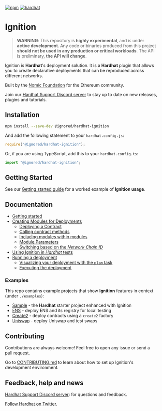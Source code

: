 [![npm](https://img.shields.io/npm/v/@ignored/hardhat-ignition.svg)](https://www.npmjs.com/package/@ignored/hardhat-ignition) [![hardhat](https://hardhat.org/buidler-plugin-badge.svg?1)](https://hardhat.org)

# Ignition

> **WARNING**: This repository is **highly experimental**, and is under **active development**. Any code or binaries produced from this project **should not be used in any production or critical workloads**. The API is preliminary, **the API will change**.

Ignition is **Hardhat**'s deployment solution. It is a **Hardhat** plugin that allows you to create declarative deployments that can be reproduced across different networks.

Built by the [Nomic Foundation](https://nomic.foundation/) for the Ethereum community.

Join our [Hardhat Support Discord server](https://hardhat.org/discord) to stay up to date on new releases, plugins and tutorials.

## Installation

```bash
npm install --save-dev @ignored/hardhat-ignition
```

And add the following statement to your `hardhat.config.js`:

```js
require("@ignored/hardhat-ignition");
```

Or, if you are using TypeScript, add this to your `hardhat.config.ts`:

```js
import "@ignored/hardhat-ignition";
```

## Getting Started

See our [Getting started guide](./docs/getting-started-guide.md) for a worked example of **Ignition usage**.

## Documentation

- [Getting started](./docs/getting-started-guide.md)
- [Creating Modules for Deployments](./docs/creating-modules-for-deployment.md)
  - [Deploying a Contract](./docs/creating-modules-for-deployment.md#deploying-a-contract)
  - [Calling contract methods](./docs/creating-modules-for-deployment.md#calling-contract-methods)
  - [Including modules within modules](./docs/creating-modules-for-deployment.md#including-modules-within-modules)
  - [Module Parameters](./docs/creating-modules-for-deployment.md#module-parameters)
  - [Switching based on the _Network Chain ID_](./docs/creating-modules-for-deployment.md#switching-based-on-the-network-chain-id)
- [Using Ignition in _Hardhat_ tests](./docs/using-ignition-in-hardhat-tests.md)
- [Running a deployment](./docs/running-a-deployment.md)
  - [Visualizing your deployment with the `plan` task](./docs/running-a-deployment.md#visualizing-your-deployment-with-the-plan-task)
  - [Executing the deployment](./docs/running-a-deployment.md#executing-the-deployment)

### Examples

This repo contains example projects that show **Ignition** features in context (under `./examples`):

- [Sample](./examples/sample/README.md) - the **Hardhat** starter project enhanced with Ignition
- [ENS](./examples/ens/README.md) - deploy ENS and its registry for local testing
- [Create2](./examples/create2/README.md) - deploy contracts using a `create2` factory
- [Uniswap](./examples/uniswap/README.md) - deploy Uniswap and test swaps

## Contributing

Contributions are always welcome! Feel free to open any issue or send a pull request.

Go to [CONTRIBUTING.md](./CONTRIBUTING.md) to learn about how to set up Ignition's development environment.

## Feedback, help and news

[Hardhat Support Discord server](https://hardhat.org/discord): for questions and feedback.

[Follow Hardhat on Twitter.](https://twitter.com/HardhatHQ)
